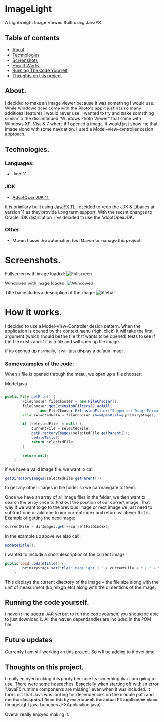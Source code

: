 # ImageLight
A Lightweight Image Viewer. Built using JavaFX

## Table of contents
* [About](#about)
* [Technologies](#technologies)
* [Screenshots](#screenshots)
* [How It Works](#how-it-works)
* [Running The Code Yourself](#running-the-code-yourself)
* [Thoughts on this project.](thoughts-on-this-project-&-what-i've-learned)

## About.
I decided to make an image viewer because it was something I would use. While Windows does come with the Photo's app it just has so many additional features I would never use. I wanted to try and make something similar to the discontinued "Windows Photo Viewer" that came with Windows XP, Visa & 7 where if I opened a image, it would just show me that image along with some navigation. I used a Model–view–controller design approach.

## Technologies. 
### Languages:
- Java 11

### JDK
- [AdoptOpenJDK 11.](https://adoptopenjdk.net/)

It is primilary built using [JavaFX 11.](https://openjfx.io/openjfx-docs/)
I decided to keep the JDK & Libaries at version 11 as they provide Long term support. 
With the recent changes to Oracle JDK distribution, I've decided to use the AdoptOpenJDK.

### Other
- Maven
I used the automation tool Maven to manage this project. 

# Screenshots.
Fullscreen with image loaded:
![Fullscreen](https://i.imgur.com/K9kigPY.jpg)

Windowed with image loaded:
![Windowed](https://i.imgur.com/yiEl3E0.jpg)

Title bar includes a description of the image:
![titlebar](https://i.imgur.com/QZQOUdH.jpg)


# How it works. 
I decided to use a Model-View-Controller design pattern. 
When the application is opened by the context menu (right click) it will take the first argument (which should be the file that wants to be opened) tests to see if the file exists and if it is a file and will open up the image. 

If its opened up normally, it will just display a default image. 

### Some examples of the code:

When a file is opened through the menu, we open up a file chooser:

Model.java 
```java

public File getFile() {
        FileChooser fileChooser = new FileChooser();
        fileChooser.getExtensionFilters().addAll(
                new FileChooser.ExtensionFilter("Supported Image Formats", "*.bmp", "*.jpg", "*.jpeg,", "*.png"));
        File selectedFile = fileChooser.showOpenDialog(primaryStage);

        if (selectedFile != null) {
            currentFile = selectedFile;
            getDirectoryImages(selectedFile.getParent());
            updateTitle();
            return selectedFile;
        }

        return null;
    }
```

if we have a valid image file, we want to call 
```java
getDirectoryImages(selectedFile.getParent());
```
to get any other images in the folder so we can navigate to them.

Once we have an array of all image files in the folder, we then want to search the array once to find out the position of our current image. That way if we want to go to the previous image or next image we just need to subtract one or add one to our current index and return whatever that is. Example of getting the next image:

```java
currentFile = dirImages.get(++currentFileIndex);
```

In the example up above we also call:
```java
updateTitle();
```

I wanted to include a short description of the current image.

```java
public void updateTitle() {
        primaryStage.setTitle("ImageLight | " + currentFile + " | " + formatFileSize(currentFile.length()) + " | " + getDimensions());
    }
```

This displays the current directory of the image + the file size along with the unit of measurment (kb,mb,gb etc) along with the dimentions of the image. 

## Running the code yourself.
I haven't included a JAR yet but to run the code yourself, you should be able to just download it. All the maven dependandies are included in the POM file. 

## Future updates
Currently I am still working on this project. So will be adding to it over time.

## Thoughts on this project.
I really enjoyed making this partly because its something that I am going to use. There were some headaches. Especially when starting off with an error "JavaFX runtime components are missing" even when it was included. It turns out that Java was looking for dependencies on the module path and not the classpath. I fixed this by main launch the actual FX application class. (ImageLight.java launches JFXApplication.java)

Overall really enjoyed making it. 
